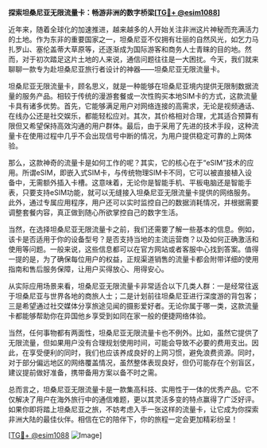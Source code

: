 **探索坦桑尼亚无限流量卡：畅游非洲的数字桥梁[[TG💪+ @esim1088](https://t.me/s/esim1088)]**

近年来，随着全球化的加速推进，越来越多的人开始关注非洲这片神秘而充满活力的土地。作为东非的重要国家之一，坦桑尼亚不仅拥有壮丽的自然风光，如乞力马扎罗山、塞伦盖蒂大草原等，还逐渐成为国际游客和商务人士青睐的目的地。然而，对于初次踏足这片土地的人来说，通信问题往往是一大困扰。今天，我们就来聊聊一款专为赴坦桑尼亚旅行者设计的神器——坦桑尼亚无限流量卡。

坦桑尼亚无限流量卡，顾名思义，就是一种能够在坦桑尼亚境内提供无限制数据流量的服务产品。相较于传统的漫游套餐或一次性购买本地SIM卡的方式，这款流量卡具有诸多优势。首先，它能够满足用户对网络连接的高需求，无论是视频通话、在线办公还是社交娱乐，都能轻松应对。其次，其价格相对合理，尤其适合预算有限但又希望保持高效沟通的用户群体。最后，由于采用了先进的技术手段，这种流量卡在使用过程中几乎不会出现信号中断的情况，为用户提供稳定可靠的上网体验。

那么，这款神奇的流量卡是如何工作的呢？其实，它的核心在于“eSIM”技术的应用。所谓eSIM，即嵌入式SIM卡，与传统物理SIM卡不同，它可以被直接植入设备中，无需额外插入卡槽。这意味着，无论你是智能手机、平板电脑还是智能手表，只要支持eSIM功能，就可以无缝接入坦桑尼亚无限流量卡提供的网络服务。此外，通过专属应用程序，用户还可以实时监控自己的数据消耗情况，并根据需要调整套餐内容，真正做到随心所欲掌控自己的数字生活。

当然，在选择坦桑尼亚无限流量卡之前，我们还需要了解一些基本的信息。例如，该卡是否适用于你的设备型号？是否支持当地的主流运营商？以及如何正确激活和使用等问题。一般来说，这些信息都可以在官方网站或者客服中心找到答案。值得一提的是，为了确保每位用户的权益，正规渠道销售的流量卡都会附带详细的使用指南和售后服务保障，让用户买得放心、用得安心。

从实际应用场景来看，坦桑尼亚无限流量卡非常适合以下几类人群：一是经常往返于坦桑尼亚与世界各地的商旅人士；二是计划前往坦桑尼亚进行深度游的背包客；三是希望通过社交媒体分享旅途见闻的摄影爱好者。无论你属于哪一类，这款流量卡都能够帮助你在异国他乡享受到如同在家一般的便捷网络体验。

当然，任何事物都有两面性，坦桑尼亚无限流量卡也不例外。比如，虽然它提供了无限流量，但如果用户没有合理规划使用时间，可能会导致不必要的费用支出。因此，在享受便利的同时，我们也应该养成良好的上网习惯，避免浪费资源。同时，对于部分偏远地区的网络覆盖情况，虽然整体表现良好，但仍可能存在个别盲区，建议提前做好准备，携带备用方案以备不时之需。

总而言之，坦桑尼亚无限流量卡是一款集高科技、实用性于一体的优秀产品。它不仅解决了用户在海外旅行中的通信难题，更以其灵活多变的特点赢得了广泛好评。如果你即将踏上坦桑尼亚之旅，不妨考虑入手一张这样的流量卡，让它成为你探索非洲大陆的最佳伙伴。相信在它的陪伴下，你的旅程一定会更加精彩纷呈！

[[TG💪+ @esim1088](https://t.me/s/esim1088) ![Image](https://i.postimg.cc/4NQfJmqS/Snipaste-2025-05-13-00-14-12.png)]
